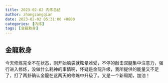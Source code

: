 ```yaml
---
title: 2023-02-02 内炼总结
author: zhangzangqian
date: 2023-02-02 05:31:00 +0800
categories: [内炼]
tags: [金龍敕身]
---
```


## 金龍敕身

今天修炼完全不在状态，刚开始脑袋就眩晕难受，不停的敲击双腿集中注意力，强行进入修炼，没做什么耗神的事情啊，怀疑是金龍升级，我所提供的能量又不足了，打了两卦确认金龍在这两天的修炼中升级了。又是一个新周期，加油！